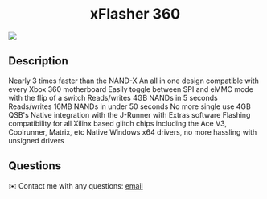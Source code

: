 
<h1 align="center">xFlasher 360</h1>

<img align="center" src="https://i.imgur.com/RE13A5d.png">
   
## Description
  
Nearly 3 times faster than the NAND-X
An all in one design compatible with every Xbox 360 motherboard
Easily toggle between SPI and eMMC mode with the flip of a switch
Reads/writes 4GB NANDs in 5 seconds
Reads/writes 16MB NANDs in under 50 seconds
No more single use 4GB QSB's
Native integration with the J-Runner with Extras software
Flashing compatibility for all Xilinx based glitch chips including the Ace V3, Coolrunner, Matrix, etc
Native Windows x64 drivers, no more hassling with unsigned drivers
  
## Questions
✉️ Contact me with any questions: [email](mailto:support@themodshop.co)<br />

    
